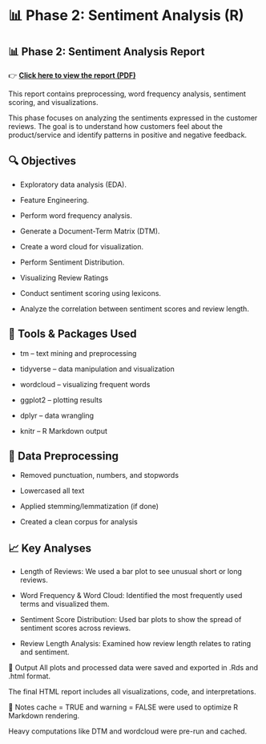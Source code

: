 # 📊 Phase 2: Sentiment Analysis (R)

## 📊 Phase 2: Sentiment Analysis Report

👉 **[Click here to view the report (PDF)](Sentiment_Analysis.pdf)**

This report contains preprocessing, word frequency analysis, sentiment scoring, and visualizations.

This phase focuses on analyzing the sentiments expressed in the customer reviews. The goal is to understand how customers feel about the product/service and identify patterns in positive and negative feedback.

## 🔍 Objectives
- Exploratory data analysis (EDA).

- Feature Engineering.

- Perform word frequency analysis.

- Generate a Document-Term Matrix (DTM).

- Create a word cloud for visualization.

- Perform Sentiment Distribution.

- Visualizing Review Ratings

- Conduct sentiment scoring using lexicons.

- Analyze the correlation between sentiment scores and review length.


## 🧰 Tools & Packages Used
- tm – text mining and preprocessing

- tidyverse – data manipulation and visualization

- wordcloud – visualizing frequent words

- ggplot2 – plotting results

- dplyr – data wrangling

- knitr – R Markdown output


## 🧹 Data Preprocessing
- Removed punctuation, numbers, and stopwords

- Lowercased all text

- Applied stemming/lemmatization (if done)

- Created a clean corpus for analysis


## 📈 Key Analyses
- Length of Reviews: We used a bar plot to see unusual short or long reviews.

- Word Frequency & Word Cloud: Identified the most frequently used terms and visualized them.

- Sentiment Score Distribution: Used bar plots to show the spread of sentiment scores across reviews.

- Review Length Analysis: Examined how review length relates to rating and sentiment.

📁 Output
All plots and processed data were saved and exported in .Rds and .html format.

The final HTML report includes all visualizations, code, and interpretations.

📌 Notes
cache = TRUE and warning = FALSE were used to optimize R Markdown rendering.

Heavy computations like DTM and wordcloud were pre-run and cached.
